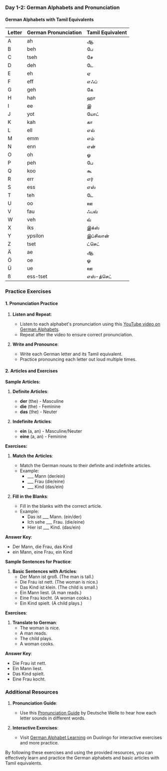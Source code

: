 ### **Day 1-2: German Alphabets and Pronunciation**

#### **German Alphabets with Tamil Equivalents**

| Letter | German Pronunciation | Tamil Equivalent |
|--------|----------------------|------------------|
| A      | ah                   | ஆ                |
| B      | beh                  | பே                |
| C      | tseh                 | சே                |
| D      | deh                  | டே                |
| E      | eh                   | ஏ                |
| F      | eff                  | எஃப்              |
| G      | geh                  | கே                |
| H      | hah                  | ஹா                |
| I      | ee                   | இ                |
| J      | yot                  | யோட்              |
| K      | kah                  | கா                |
| L      | ell                  | எல்              |
| M      | emm                  | எம்              |
| N      | enn                  | என்              |
| O      | oh                   | ஓ                |
| P      | peh                  | பே                |
| Q      | koo                  | கூ                |
| R      | err                  | எர்              |
| S      | ess                  | எஸ்              |
| T      | teh                  | டே                |
| U      | oo                   | ஊ                |
| V      | fau                  | ஃபவ்             |
| W      | veh                  | வ்                |
| X      | iks                  | இக்ஸ்             |
| Y      | ypsilon              | இப்சிலான்         |
| Z      | tset                 | ட்செட்            |
| Ä      | ae                   | ஆ                |
| Ö      | oe                   | ஓ                |
| Ü      | ue                   | ஊ                |
| ß      | ess-tset             | எஸ்-த்செட்        |

### **Practice Exercises**

#### **1. Pronunciation Practice**

1. **Listen and Repeat**:
   - Listen to each alphabet's pronunciation using this [YouTube video on German Alphabets](https://www.youtube.com/watch?v=k1vJTxQeVtk).
   - Repeat after the video to ensure correct pronunciation.

2. **Write and Pronounce**:
   - Write each German letter and its Tamil equivalent.
   - Practice pronouncing each letter out loud multiple times.

#### **2. Articles and Exercises**

**Sample Articles:**

1. **Definite Articles**:
   - **der** (the) - Masculine
   - **die** (the) - Feminine
   - **das** (the) - Neuter

2. **Indefinite Articles**:
   - **ein** (a, an) - Masculine/Neuter
   - **eine** (a, an) - Feminine

**Exercises:**

1. **Match the Articles**:
   - Match the German nouns to their definite and indefinite articles.
   - Example:
     - ___ Mann (der/ein)
     - ___ Frau (die/eine)
     - ___ Kind (das/ein)

2. **Fill in the Blanks**:
   - Fill in the blanks with the correct article.
   - Example:
     - Das ist ___ Mann. (ein/der)
     - Ich sehe ___ Frau. (die/eine)
     - Hier ist ___ Kind. (das/ein)

**Answer Key**:
   - Der Mann, die Frau, das Kind
   - ein Mann, eine Frau, ein Kind

**Sample Sentences for Practice**:

1. **Basic Sentences with Articles**:
   - Der Mann ist groß. (The man is tall.)
   - Die Frau ist nett. (The woman is nice.)
   - Das Kind ist klein. (The child is small.)
   - Ein Mann liest. (A man reads.)
   - Eine Frau kocht. (A woman cooks.)
   - Ein Kind spielt. (A child plays.)

**Exercises**:

1. **Translate to German**:
   - The woman is nice.
   - A man reads.
   - The child plays.
   - A woman cooks.

**Answer Key**:
   - Die Frau ist nett.
   - Ein Mann liest.
   - Das Kind spielt.
   - Eine Frau kocht.

### **Additional Resources**

1. **Pronunciation Guide**:
   - Use this [Pronunciation Guide](https://learngerman.dw.com/en/pronunciation/s-37207403) by Deutsche Welle to hear how each letter sounds in different words.

2. **Interactive Exercises**:
   - Visit [German Alphabet Learning](https://www.duolingo.com/course/de/en/Learn-German) on Duolingo for interactive exercises and more practice.

By following these exercises and using the provided resources, you can effectively learn and practice the German alphabets and basic articles with Tamil equivalents.
